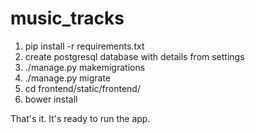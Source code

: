 # music_tracks
1. pip install -r requirements.txt
2. create postgresql database with details from settings
3. ./manage.py makemigrations
4. ./manage.py migrate
2. cd frontend/static/frontend/
3. bower install

That's it. It's ready to run the app.
